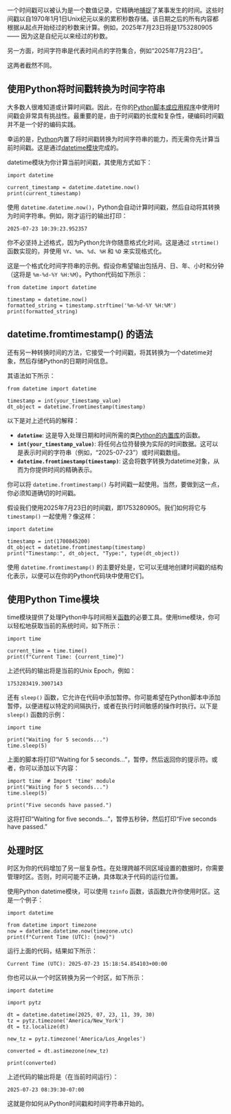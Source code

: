 一个时间戳可以被认为是一个数值记录，它精确地[捕捉](https://thenewstack.io/convert-timestamps-to-strings-like-a-python-pro/)了某事发生的时间。这些时间戳以自1970年1月1日Unix纪元以来的累积秒数存储。该日期之后的所有内容都根据从起点开始经过的秒数来计算。例如，2025年7月23日将是1753280905 —— 因为这是自纪元以来经过的秒数。

另一方面，时间字符串是代表时间点的字符集合，例如“2025年7月23日”。

这两者截然不同。

## 使用Python将时间戳转换为时间字符串

大多数人很难知道或计算时间戳。因此，在你的[Python脚本或应用程序](https://thenewstack.io/native-python-tutorial/)中使用时间戳会非常具有挑战性。最重要的是，由于时间戳的长度和复杂性，硬编码时间戳并不是一个好的编码实践。

幸运的是，[Python](https://thenewstack.io/decode-any-python-code-with-this-5-step-method/)内置了将时间戳转换为时间字符串的能力，而无需你先计算当前时间戳。这是通过[datetime模块](https://docs.python.org/3/library/datetime.html)完成的。

datetime模块为你计算当前时间戳，其使用方式如下：

```
import datetime

current_timestamp = datetime.datetime.now()
print(current_timestamp)
```

使用 `datetime.datetime.now()`，Python会自动计算时间戳，然后自动将其转换为时间字符串。例如，刚才运行的输出打印：

```
2025-07-23 10:39:23.952357
```

你不必坚持上述格式，因为Python允许你随意格式化时间。这是通过 `strtime()` 函数实现的，并使用 `%Y`、`%m`、`%d`、`%H` 和 `%D` 来实现格式化。

这是一个格式化时间字符串的示例。假设你希望输出包括月、日、年、小时和分钟（这将是 `%m-%d-%Y %H:%M`）。Python代码如下所示：

```
from datetime import datetime

timestamp = datetime.now()
formatted_string = timestamp.strftime('%m-%d-%Y %H:%M')
print(formatted_string)
```

## datetime.fromtimestamp() 的语法

还有另一种转换时间的方法，它接受一个时间戳，将其转换为一个datetime对象，然后存储Python的日期时间信息。

其语法如下所示：

```
from datetime import datetime

timestamp = int(your_timestamp_value)
dt_object = datetime.fromtimestamp(timestamp)
```

以下是对上述代码的解释：

*   **`datetime`**: 这是导入处理日期和时间所需的类[Python的内置库](https://thenewstack.io/5-python-libraries-every-data-engineer-should-know/)的函数。
*   **`int(your_timestamp_value)`**: 将任何占位符替换为实际的时间数据。这可以是表示时间的字符串（例如，“2025-07-23”）或时间戳数组。
*   **`datetime.fromtimestamp(timestamp)`**: 这会将数字转换为datetime对象，从而为你提供时间的精确表示。

你可以将 `datetime.fromtimestamp()` 与时间戳一起使用。当然，要做到这一点，你必须知道确切的时间戳。

假设我们使用2025年7月23日的时间戳，即1753280905。我们如何将它与 `timestamp()` 一起使用？像这样：

```
import datetime

timestamp = int(1700845200)
dt_object = datetime.fromtimestamp(timestamp)
print("Timestamp:", dt_object, "Type:", type(dt_object))
```

使用 `datetime.fromtimestamp()` 的主要好处是，它可以无缝地创建时间戳的结构化表示，以便可以在你的Python代码块中使用它们。

## 使用Python Time模块

time模块提供了处理Python中与时间相关[函数](https://thenewstack.io/so-much-more-python-for-beginners-functions/)的必要工具。使用time模块，你可以轻松地获取当前的系统时间，如下所示：

```
import time

current_time = time.time()
print(f"Current Time: {current_time}")
```

上述代码的输出将是当前的Unix Epoch，例如：

```
1753283419.3007143
```

还有 `sleep()` 函数，它允许在代码中添加暂停。你可能希望在Python脚本中添加暂停，以便进程以特定的间隔执行，或者在执行时间敏感的操作时执行。以下是 `sleep()` 函数的示例：

```
import time

print("Waiting for 5 seconds...")
time.sleep(5)
```

上面的脚本将打印“Waiting for 5 seconds…”，暂停，然后返回你的提示符。或者，你可以添加以下内容：

```
import time  # Import 'time' module
print("Waiting for 5 seconds...")
time.sleep(5)

print("Five seconds have passed.")
```

这将打印“Waiting for five seconds…”，暂停五秒钟，然后打印“Five seconds have passed.”

## 处理时区

时区为你的代码增加了另一层复杂性。在处理跨越不同区域设置的数据时，你需要管理时区。否则，时间可能不正确，具体取决于代码的运行位置。

使用Python datetime模块，可以使用 `tzinfo` 函数，该函数允许你使用时区。这是一个例子：

```
import datetime

from datetime import timezone
now = datetime.datetime.now(timezone.utc)
print(f"Current Time (UTC): {now}")
```

运行上面的代码，结果如下所示：

```
Current Time (UTC): 2025-07-23 15:18:54.854103+00:00
```

你也可以从一个时区转换为另一个时区，如下所示：

```
import datetime

import pytz

dt = datetime.datetime(2025, 07, 23, 11, 39, 30)
tz = pytz.timezone('America/New_York')
dt = tz.localize(dt)

new_tz = pytz.timezone('America/Los_Angeles')

converted = dt.astimezone(new_tz)

print(converted)
```

上述代码的输出将是（在当前时间运行）：

```
2025-07-23 08:39:30-07:00
```

这就是你如何从Python时间戳和时间字符串开始的。